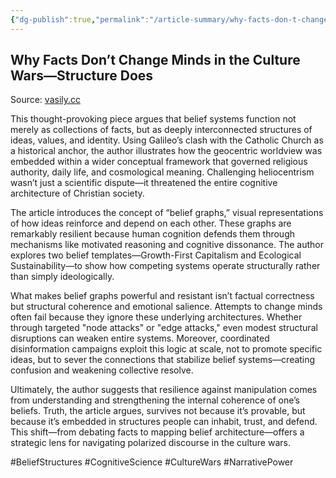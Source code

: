 ```yaml
---
{"dg-publish":true,"permalink":"/article-summary/why-facts-don-t-change-minds-in-the-culture-wars-structure-does/","title":"Why Facts Don’t Change Minds in the Culture Wars—Structure Does","tags":["article","summary"],"created":"2025-07-25T11:26:42.636+07:00","updated":"2025-08-06T07:11:38.920+07:00"}
---
```



## Why Facts Don’t Change Minds in the Culture Wars—Structure Does  

Source: [vasily.cc](https://vasily.cc/blog/facts-dont-change-minds/)

This thought-provoking piece argues that belief systems function not merely as collections of facts, but as deeply interconnected structures of ideas, values, and identity. Using Galileo’s clash with the Catholic Church as a historical anchor, the author illustrates how the geocentric worldview was embedded within a wider conceptual framework that governed religious authority, daily life, and cosmological meaning. Challenging heliocentrism wasn’t just a scientific dispute—it threatened the entire cognitive architecture of Christian society.

The article introduces the concept of “belief graphs,” visual representations of how ideas reinforce and depend on each other. These graphs are remarkably resilient because human cognition defends them through mechanisms like motivated reasoning and cognitive dissonance. The author explores two belief templates—Growth-First Capitalism and Ecological Sustainability—to show how competing systems operate structurally rather than simply ideologically.

What makes belief graphs powerful and resistant isn’t factual correctness but structural coherence and emotional salience. Attempts to change minds often fail because they ignore these underlying architectures. Whether through targeted "node attacks" or "edge attacks," even modest structural disruptions can weaken entire systems. Moreover, coordinated disinformation campaigns exploit this logic at scale, not to promote specific ideas, but to sever the connections that stabilize belief systems—creating confusion and weakening collective resolve.

Ultimately, the author suggests that resilience against manipulation comes from understanding and strengthening the internal coherence of one’s beliefs. Truth, the article argues, survives not because it’s provable, but because it’s embedded in structures people can inhabit, trust, and defend. This shift—from debating facts to mapping belief architecture—offers a strategic lens for navigating polarized discourse in the culture wars.

#BeliefStructures #CognitiveScience #CultureWars #NarrativePower
